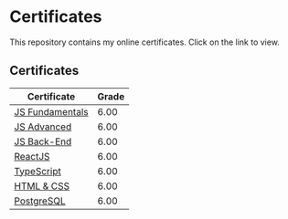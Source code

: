 # Certificates

This repository contains my online certificates. Click on the link to view.

## Certificates

| Certificate | Grade |
|-------------|-------------|
| [JS Fundamentals](https://softuni.bg/certificates/details/166314/04aaa46e) | 6.00 |
| [JS Advanced](https://softuni.bg/certificates/details/174311/85156451) | 6.00 |
| [JS Back-End](https://softuni.bg/certificates/details/190569/28cf5220) | 6.00 |
| [ReactJS](https://softuni.bg/certificates/details/197857/d3314d89) | 6.00 | 
| [TypeScript](https://softuni.bg/certificates/details/215547/4a059e39) | 6.00 |
| [HTML & CSS](https://softuni.bg/certificates/details/205451/15c05f84) | 6.00 |
| [PostgreSQL](https://softuni.bg/certificates/details/217221/903c1300) | 6.00 |


